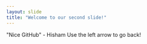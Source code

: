 ```yaml
---
layout: slide
title: "Welcome to our second slide!"
---
```

"Nice GitHub" - Hisham
Use the left arrow to go back!
